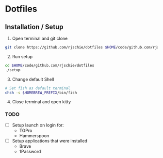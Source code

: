 # Dotfiles

## Installation / Setup

1. Open terminal and git clone
```bash
git clone https://github.com/rjschie/dotfiles $HOME/code/github.com/rjschie/dotfiles
```

2. Run setup
```bash
cd $HOME/code/github.com/rjschie/dotfiles
./setup
```

3. Change default Shell
```bash
# Set fish as default terminal
chsh -s $HOMEBREW_PREFIX/bin/fish
```

4. Close terminal and open kitty


### TODO
- [ ] Setup launch on login for:
    - TGPro
    - Hammerspoon
- [ ] Setup applications that were installed
    - Brave
    - 1Password

